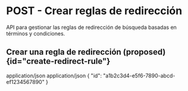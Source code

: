 # POST - Crear reglas de redirección

API para gestionar las reglas de redirección de búsqueda basadas en términos y condiciones.

## Crear una regla de redirección <format style="superscript" color="Yellow">(proposed)</format> {id="create-redirect-rule"}

<api-schema openapi-path="search-management-schemas.yaml" name="RedirectRuleInput" depth="3" display-links-if-available="true"/>


<api-endpoint openapi-path="search-management.yaml" endpoint="/search/management/v1/stores/{storeId}/rules/redirect" method="POST" >
    <request>
        <content-type>application/json</content-type>
        <sample lang="JSON" src="createRedirectRule.json"/>
    </request>
    <response type="201">
        <content-type>application/json</content-type>
        <sample lang="json">
            {
              "id": "a1b2c3d4-e5f6-7890-abcd-ef1234567890"
            }
        </sample>
    </response>
</api-endpoint>